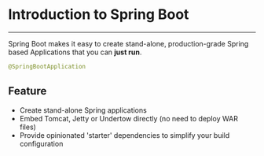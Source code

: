 # Introduction to Spring Boot
---
Spring Boot makes it easy to create stand-alone, production-grade Spring based Applications that you can **just run**.

```java
@SpringBootApplication
```

## Feature
- Create stand-alone Spring applications
- Embed Tomcat, Jetty or Undertow directly (no need to deploy WAR files)
- Provide opinionated 'starter' dependencies to simplify your build configuration
